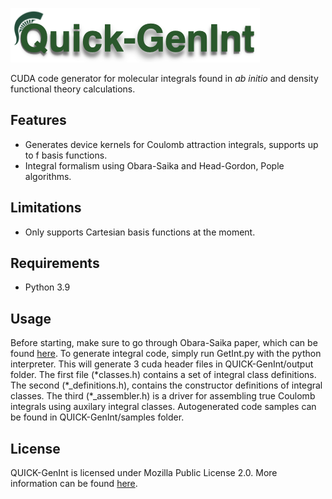 <p align="left">
<img width="399" height="87" src="./tools/logo.png">
</p>

CUDA code generator for molecular integrals found in *ab initio* and density functional theory calculations.  

Features
--------
* Generates device kernels for Coulomb attraction integrals, supports up to f basis functions.
* Integral formalism using Obara-Saika and Head-Gordon, Pople algorithms.

Limitations
-----------
* Only supports Cartesian basis functions at the moment.

Requirements
------------
* Python 3.9

Usage
-----

Before starting, make sure to go through Obara-Saika paper, which can be found [here](https://aip.scitation.org/doi/10.1063/1.450106). To generate integral code, simply run GetInt.py with the python interpreter. This will generate 3 cuda header files in QUICK-GenInt/output folder. The first file (\*classes.h) contains a set of integral class definitions. The second (\*_definitions.h), contains the constructor definitions of integral classes. The third (\*_assembler.h) is a driver for assembling true Coulomb integrals using auxilary integral classes. Autogenerated code samples can be found in  QUICK-GenInt/samples folder. 

License
-------
QUICK-GenInt is licensed under Mozilla Public License 2.0. More information can be found [here](https://quick-docs.readthedocs.io/en/21.3.0/license.html#mozilla-public-license-version-2-0).
